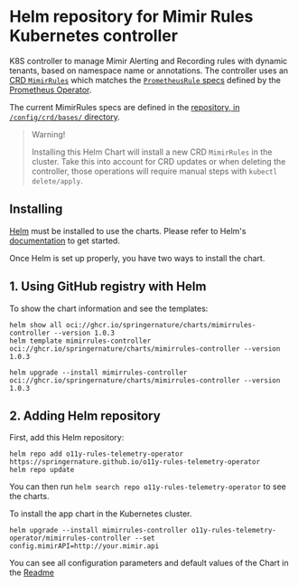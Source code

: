 # Helm repository for Mimir Rules Kubernetes controller

K8S controller to manage Mimir Alerting and Recording rules with dynamic tenants, based on namespace name or annotations. The controller uses an [CRD `MimirRules`](https://github.com/springernature/o11y-rules-telemetry-operator/blob/main/config/crd/bases/mimirrules.telemetry.springernature.com_mimirrules.yaml) which matches the [`PrometheusRule` specs](https://prometheus-operator.dev/docs/operator/api/#monitoring.coreos.com/v1.PrometheusRule) defined by the [Prometheus Operator](https://prometheus-operator.dev/).

The current MimirRules specs are defined in the [repository, in `/config/crd/bases/` directory](https://github.com/springernature/o11y-rules-telemetry-operator/blob/main/config/crd/bases/mimirrules.telemetry.springernature.com_mimirrules.yaml).

> Warning!
>
> Installing this Helm Chart will install a new CRD `MimirRules` in the cluster. Take this into account for CRD updates or when deleting the controller, those operations will require manual steps with `kubectl delete/apply`.

## Installing

[Helm](https://helm.sh) must be installed to use the charts.
Please refer to Helm's [documentation](https://helm.sh/docs/) to get started.

Once Helm is set up properly, you have two ways to install the chart.

## 1. Using GitHub registry with Helm

To show the chart information and see the templates:

```console
helm show all oci://ghcr.io/springernature/charts/mimirrules-controller --version 1.0.3
helm template mimirrules-controller oci://ghcr.io/springernature/charts/mimirrules-controller --version 1.0.3
```

```console
helm upgrade --install mimirrules-controller oci://ghcr.io/springernature/charts/mimirrules-controller --version 1.0.3
```

## 2. Adding Helm repository

First, add this Helm repository:

```console
helm repo add o11y-rules-telemetry-operator https://springernature.github.io/o11y-rules-telemetry-operator
helm repo update
```

You can then run `helm search repo o11y-rules-telemetry-operator` to see the charts.

To install the app chart in the Kubernetes cluster.

```console
helm upgrade --install mimirrules-controller o11y-rules-telemetry-operator/mimirrules-controller --set config.mimirAPI=http://your.mimir.api
```

You can see all configuration parameters and default values of the Chart in the [Readme](https://github.com/springernature/o11y-rules-telemetry-operator/blob/main/charts/Readme.md)
